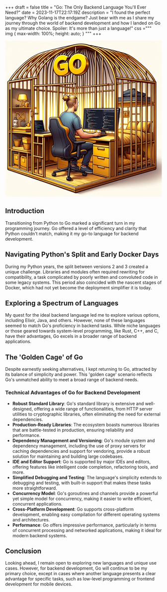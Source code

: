 +++
draft = false
title = "Go: The Only Backend Language You'll Ever Need?"
date = 2023-11-17T22:17:19Z
description = "I found the perfect language? Why Golang is the endgame? Just bear with me as I share my journey through the world of backend development and how I landed on Go as my ultimate choice. Spoiler: It's more than just a language!"
css ="""\
img {
    max-width: 100%;
    height: auto;
}
"""
+++

![Author sits in the golde cage](/media/go-golden-cage.webp)

## Introduction

Transitioning from Python to Go marked a significant turn in my programming journey. Go offered a level of efficiency and clarity that Python couldn't match, making it my go-to language for backend development.

## Navigating Python's Split and Early Docker Days

During my Python years, the split between versions 2 and 3 created a unique challenge. Libraries and modules often required rewriting for compatibility, a task complicated by poorly written and convoluted code in some legacy systems. This period also coincided with the nascent stages of Docker, which had not yet become the deployment simplifier it is today.

## Exploring a Spectrum of Languages

My quest for the ideal backend language led me to explore various options, including Elixir, Java, and others. However, none of these languages seemed to match Go's proficiency in backend tasks. While niche languages or those geared towards system-level programming, like Rust, C++, and C, have their advantages, Go excels in a broader range of backend applications.

## The 'Golden Cage' of Go

Despite earnestly seeking alternatives, I kept returning to Go, attracted by its balance of simplicity and power. This 'golden cage' scenario reflects Go's unmatched ability to meet a broad range of backend needs.

### Technical Advantages of Go for Backend Development

- **Robust Standard Library**: Go's standard library is extensive and well-designed, offering a wide range of functionalities, from HTTP server utilities to cryptographic libraries, often eliminating the need for external dependencies.
- **Production-Ready Libraries**: The ecosystem boasts numerous libraries that are battle-tested in production, ensuring reliability and performance.
- **Dependency Management and Versioning**: Go's module system and dependency management, including the use of proxy servers for caching dependencies and support for vendoring, provide a robust solution for maintaining and building large codebases.
- **IDE and Editor Support**: Go is supported by major IDEs and editors, offering features like intelligent code completion, refactoring tools, and more.
- **Simplified Debugging and Testing**: The language's simplicity extends to debugging and testing, with built-in support that makes these tasks more straightforward.
- **Concurrency Model**: Go's goroutines and channels provide a powerful yet simple model for concurrency, making it easier to write efficient, concurrent applications.
- **Cross-Platform Development**: Go supports cross-platform development, enabling easy compilation for different operating systems and architectures.
- **Performance**: Go offers impressive performance, particularly in terms of concurrent processing and networked applications, making it ideal for modern backend systems.

## Conclusion

Looking ahead, I remain open to exploring new languages and unique use cases. However, for backend development, Go will continue to be my primary choice, except in cases where another language presents a clear advantage for specific tasks, such as low-level programming or frontend development for mobile devices.
